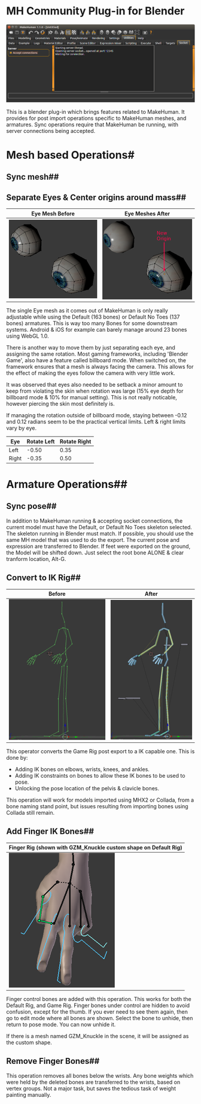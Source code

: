 # MH Community Plug-in for Blender

<img src="doc-assist/MH_server_socket.png">

This is a blender plug-in which brings features related to MakeHuman.  It provides for post import operations specific to MakeHuman meshes, and armatures.  Sync operations require that MakeHuman be running, with server connections being accepted.

# Mesh based Operations#

## Sync mesh##

## Separate Eyes & Center origins around mass##
|Eye Mesh Before| Eye Meshes After|
| --- | ---
|<img src="doc-assist/eye_before.png">|<img src="doc-assist/eyes_after.png">

The single Eye mesh as it comes out of MakeHuman is only really adjustable while using the Default (163 bones) or Default No Toes (137 bones) armatures.  This is way too many Bones for some downstream systems.  Android & iOS for example can barely manage around 23 bones using WebGL 1.0.

There is another way to move them by just separating each eye, and assigning the same rotation.  Most gaming frameworks, including 'Blender Game', also have a feature called billboard mode.  When switched on, the framework ensures that a mesh is always facing the camera.  This allows for the effect of making the eyes follow the camera with very little work.

It was observed that eyes also needed to be setback a minor amount to keep from violating the skin when rotation was large (15% eye depth for billboard mode & 10% for manual setting).  This is not really noticable, however piercing the skin most definitely is.

If managing the rotation outside of billboard mode, staying between -0.12 and 0.12 radians seem to be the practical vertical limits.  Left & right limits vary by eye.

|Eye|Rotate Left| Rotate Right|
| --- | --- | --- |
|Left|-0.50|0.35|
|Right|-0.35|0.50|

# Armature Operations##

## Sync pose##
In addition to MakeHuman running & accepting socket connections, the current model must have the Default, or Default No Toes skeleton selected.  The skeleton running in Blender must match.  If possible, you should use the same MH model that was used to do the export.  The current pose and expression are transferred to Blender.  If feet were exported on the ground, the Model will be shifted down.  Just select the root bone ALONE & clear tranform location, Alt-G.

## Convert to IK Rig##
|Before|After
| --- | ---
|<img src="doc-assist/rig_before.png">|<img src="doc-assist/rig_after.png">
This operator converts the Game Rig post export to a IK capable one.  This is done by:
- Adding IK bones on elbows, wrists, knees, and ankles.
- Adding IK constraints on bones to allow these IK bones to be used to pose.
- Unlocking the pose location of the pelvis & clavicle bones.

This operation will work for models imported using MHX2 or Collada, from a bone naming stand point, but issues resulting from importing bones using Collada still remain.

## Add Finger IK Bones##

|Finger Rig (shown with GZM_Knuckle custom shape on Default Rig)|
| --- 
|<img src="doc-assist/IK_fingers.png">

Finger control bones are added with this operation.  This works for both the Default Rig, and Game Rig.  Finger bones under control are hidden to avoid confusion, except for the thumb.  If you ever need to see them again, then go to edit mode where all bones are shown.  Select the bone to unhide, then return to pose mode.  You can now unhide it.

If there is a mesh named GZM_Knuckle in the scene, it will be assigned as the custom shape.

## Remove Finger Bones##
This operation removes all bones below the wrists.  Any bone weights which were held by the deleted bones are transferred to the wrists, based on vertex groups.  Not a major task, but saves the tedious task of weight painting manually.


